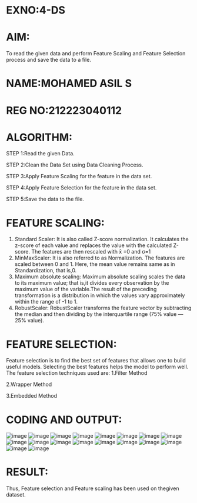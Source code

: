 # EXNO:4-DS
# AIM:
To read the given data and perform Feature Scaling and Feature Selection process and save the
data to a file.

# NAME:MOHAMED ASIL S
# REG NO:212223040112

# ALGORITHM:
STEP 1:Read the given Data.

STEP 2:Clean the Data Set using Data Cleaning Process.

STEP 3:Apply Feature Scaling for the feature in the data set.

STEP 4:Apply Feature Selection for the feature in the data set.

STEP 5:Save the data to the file.

# FEATURE SCALING:
1. Standard Scaler: It is also called Z-score normalization. It calculates the z-score of each value and replaces the value with the calculated Z-score. The features are then rescaled with x̄ =0 and σ=1
2. MinMaxScaler: It is also referred to as Normalization. The features are scaled between 0 and 1. Here, the mean value remains same as in Standardization, that is,0.
3. Maximum absolute scaling: Maximum absolute scaling scales the data to its maximum value; that is,it divides every observation by the maximum value of the variable.The result of the preceding transformation is a distribution in which the values vary approximately within the range of -1 to 1.
4. RobustScaler: RobustScaler transforms the feature vector by subtracting the median and then dividing by the interquartile range (75% value — 25% value).

# FEATURE SELECTION:
Feature selection is to find the best set of features that allows one to build useful models. Selecting the best features helps the model to perform well.
The feature selection techniques used are:
1.Filter Method

2.Wrapper Method

3.Embedded Method

# CODING AND OUTPUT:
![image](https://github.com/user-attachments/assets/59aa11b3-474c-4fe4-b628-08b150858eed)
![image](https://github.com/user-attachments/assets/682ae884-ccaa-4b12-89e5-ad86d93ab5af)
![image](https://github.com/user-attachments/assets/00f10d0f-9f70-477c-a897-59a6bdc9ee25)
![image](https://github.com/user-attachments/assets/1b093ed3-bc44-4bd7-9b37-4c2dae4f8454)
![image](https://github.com/user-attachments/assets/e4236dd4-cea1-45ae-90c9-c7641d7017a1)
![image](https://github.com/user-attachments/assets/579c171d-0712-4207-af53-76a9e76eab52)
![image](https://github.com/user-attachments/assets/404949f9-d364-4a12-9960-1869cea7d44e)
![image](https://github.com/user-attachments/assets/d40b5399-089c-4f7c-9a70-bc4c18bcd600)
![image](https://github.com/user-attachments/assets/44b1cf64-8f02-415f-bdae-6759d0fccb22)
![image](https://github.com/user-attachments/assets/c1b0468e-6174-41c6-bcd9-f7f0e98f1742)
![image](https://github.com/user-attachments/assets/80843b38-7309-4665-8880-0f5d3e462330)
![image](https://github.com/user-attachments/assets/3921cecd-03fc-4fce-984b-9d458d12de1c)
![image](https://github.com/user-attachments/assets/1cd9fdee-8a07-455c-9d7a-83b35ea55f26)
![image](https://github.com/user-attachments/assets/3aa20af8-e19a-44bb-a742-b86253b20461)
![image](https://github.com/user-attachments/assets/81c9935a-ce16-4691-9961-0cc395053031)
![image](https://github.com/user-attachments/assets/b6b4b6f8-dadc-4dd8-887b-3179a96e97fa)
![image](https://github.com/user-attachments/assets/650c5ada-6f7e-4734-89a2-4b6f6dd0f83b)
![image](https://github.com/user-attachments/assets/58314c91-ad24-48c6-bc12-3f596d7463f1)


# RESULT:
  Thus, Feature selection and Feature scaling has been used on thegiven dataset.
